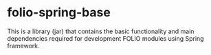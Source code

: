 # folio-spring-base
This is a library (jar) that contains the basic functionality and main dependencies required for development FOLIO modules using Spring framework.
